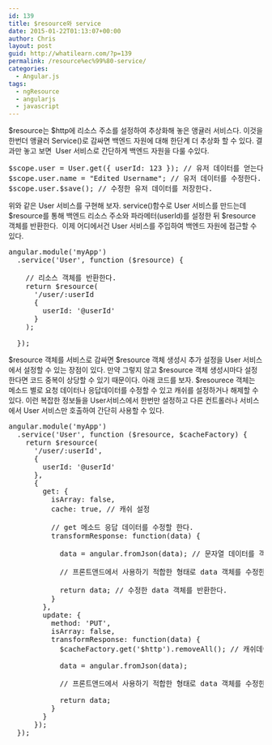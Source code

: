 ```yaml
---
id: 139
title: $resource와 service
date: 2015-01-22T01:13:07+00:00
author: Chris
layout: post
guid: http://whatilearn.com/?p=139
permalink: /resource%ec%99%80-service/
categories:
  - Angular.js
tags:
  - ngResource
  - angularjs
  - javascript
---
```

$resource는 $http에 리소스 주소를 설정하여 추상화해 놓은 앵귤러 서비스다. 이것을 한번더 앵귤러 Service()로 감싸면 백엔드 자원에 대해 한단계 더 추상화 할 수 있다. 결과만 놓고 보면  User 서비스로 간단하게 백엔드 자원을 다룰 수있다.

<pre class="lang:js decode:true">$scope.user = User.get({ userId: 123 }); // 유저 데이터를 얻는다.
$scope.user.name = "Edited Username"; // 유저 데이터를 수정한다.
$scope.user.$save(); // 수정한 유저 데이터를 저장한다.</pre>

위와 같은 User 서비스를 구현해 보자. service()함수로 User 서비스를 만드는데 $resource를 통해 백엔드 리소스 주소와 파라메터(userId)를 설정한 뒤 $resource 객체를 반환한다.  이제 어디에서건 User 서비스를 주입하여 백엔드 자원에 접근할 수 있다.

<pre class="lang:js decode:true">angular.module('myApp')
  .service('User', function ($resource) {

    // 리소스 객체를 반환한다.
    return $resource(
      '/user/:userId
      {
        userId: '@userId'
      }
    );

  });</pre>

$resource 객체를 서비스로 감싸면 $resource 객체 생성시 추가 설정을 User 서비스에서 설정할 수 있는 장점이 있다. 만약 그렇지 않고 $resource 객체 생성시마다 설정한다면 코드 중복이 상당할 수 있기 때문이다. 아래 코드를 보자. $resourece 객체는 메소드 별로 요청 데이터나 응답데이터를 수정할 수 있고 캐쉬를 설정하거나 해제할 수 있다. 이런 복잡한 정보들을 User서비스에서 한번만 설정하고 다른 컨트롤러나 서비스에서 User 서비스만 호출하여 간단히 사용할 수 있다.

<pre class="lang:js decode:true ">angular.module('myApp')
  .service('User', function ($resource, $cacheFactory) {
    return $resource(
      '/user/:userId',
      {
        userId: '@userId'
      },
      {
        get: {
          isArray: false,
          cache: true, // 캐쉬 설정 

          // get 메소드 응답 데이터를 수정할 한다.
          transformResponse: function(data) {

            data = angular.fromJson(data); // 문자열 데이터를 객체화 한다.
            
            // 프론트앤드에서 사용하기 적합한 형태로 data 객체를 수정한다. 

            return data; // 수정한 data 객체를 반환한다.
          }
        },
        update: {
          method: 'PUT',
          isArray: false,
          transformResponse: function(data) {
            $cacheFactory.get('$http').removeAll(); // 캐쉬데이터를 삭제한다.

            data = angular.fromJson(data);

            // 프론트앤드에서 사용하기 적합한 형태로 data 객체를 수정한다. 

            return data;
          }
        }
      });
  });</pre>

&nbsp;
